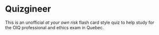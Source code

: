 # Quizgineer
This is an unofficial *at your own risk* flash card style quiz to help study for the OIQ professional and ethics exam in Quebec.

